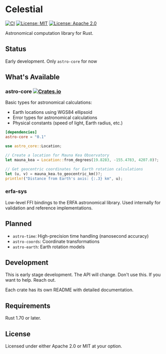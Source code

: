 # Celestial

[![CI](https://github.com/gaker/celestial/workflows/Rust%20CI/badge.svg)](https://github.com/gaker/celestial/actions)
[![License: MIT](https://img.shields.io/badge/License-MIT-blue.svg)](https://opensource.org/licenses/MIT)
[![License: Apache 2.0](https://img.shields.io/badge/License-Apache%202.0-blue.svg)](https://opensource.org/licenses/Apache-2.0)

Astronomical computation library for Rust.

## Status

Early development. Only `astro-core` for now

## What's Available

### astro-core [![Crates.io](https://img.shields.io/crates/v/astro-core)](https://crates.io/crates/astro-core)

Basic types for astronomical calculations:

- Earth locations using WGS84 ellipsoid
- Error types for astronomical calculations
- Physical constants (speed of light, Earth radius, etc.)

```toml
[dependencies]
astro-core = "0.1"
```

```rust
use astro_core::Location;

// Create a location for Mauna Kea Observatory
let mauna_kea = Location::from_degrees(19.8283, -155.4783, 4207.0)?;

// Get geocentric coordinates for Earth rotation calculations
let (u, v) = mauna_kea.to_geocentric_km()?;
println!("Distance from Earth's axis: {:.3} km", u);
```

### erfa-sys

Low-level FFI bindings to the ERFA astronomical library. Used internally for validation and reference implementations.

## Planned

- `astro-time`: High-precision time handling (nanosecond accuracy)
- `astro-coords`: Coordinate transformations
- `astro-earth`: Earth rotation models

## Development

This is early stage development. The API will change. Don't use this. If you want to help. Reach out.

Each crate has its own README with detailed documentation.

## Requirements

Rust 1.70 or later.

## License

Licensed under either Apache 2.0 or MIT at your option.